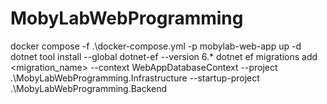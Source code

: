# MobyLabWebProgramming
docker compose -f .\docker-compose.yml -p mobylab-web-app up -d
dotnet tool install --global dotnet-ef --version 6.*
dotnet ef migrations add <migration_name> --context WebAppDatabaseContext --project .\MobyLabWebProgramming.Infrastructure --startup-project .\MobyLabWebProgramming.Backend